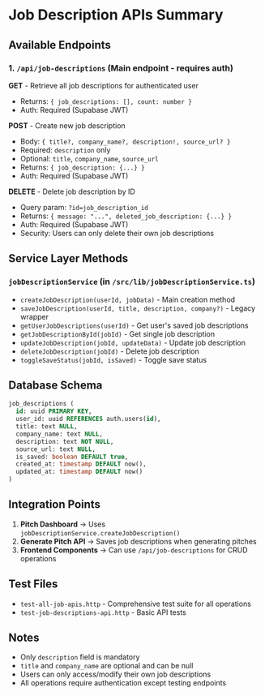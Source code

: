 # Job Description APIs Summary

## Available Endpoints

### 1. `/api/job-descriptions` (Main endpoint - requires auth)

**GET** - Retrieve all job descriptions for authenticated user
- Returns: `{ job_descriptions: [], count: number }`
- Auth: Required (Supabase JWT)

**POST** - Create new job description  
- Body: `{ title?, company_name?, description!, source_url? }`
- Required: `description` only
- Optional: `title`, `company_name`, `source_url`
- Returns: `{ job_description: {...} }`
- Auth: Required (Supabase JWT)

**DELETE** - Delete job description by ID
- Query param: `?id=job_description_id`
- Returns: `{ message: "...", deleted_job_description: {...} }`
- Auth: Required (Supabase JWT)
- Security: Users can only delete their own job descriptions

## Service Layer Methods

### `jobDescriptionService` (in `/src/lib/jobDescriptionService.ts`)

- `createJobDescription(userId, jobData)` - Main creation method
- `saveJobDescription(userId, title, description, company?)` - Legacy wrapper  
- `getUserJobDescriptions(userId)` - Get user's saved job descriptions
- `getJobDescriptionById(jobId)` - Get single job description
- `updateJobDescription(jobId, updateData)` - Update job description
- `deleteJobDescription(jobId)` - Delete job description  
- `toggleSaveStatus(jobId, isSaved)` - Toggle save status

## Database Schema

```sql
job_descriptions (
  id: uuid PRIMARY KEY,
  user_id: uuid REFERENCES auth.users(id),
  title: text NULL,
  company_name: text NULL, 
  description: text NOT NULL,
  source_url: text NULL,
  is_saved: boolean DEFAULT true,
  created_at: timestamp DEFAULT now(),
  updated_at: timestamp DEFAULT now()
)
```

## Integration Points

1. **Pitch Dashboard** → Uses `jobDescriptionService.createJobDescription()`
2. **Generate Pitch API** → Saves job descriptions when generating pitches
3. **Frontend Components** → Can use `/api/job-descriptions` for CRUD operations

## Test Files

- `test-all-job-apis.http` - Comprehensive test suite for all operations
- `test-job-descriptions-api.http` - Basic API tests

## Notes

- Only `description` field is mandatory
- `title` and `company_name` are optional and can be null
- Users can only access/modify their own job descriptions
- All operations require authentication except testing endpoints
